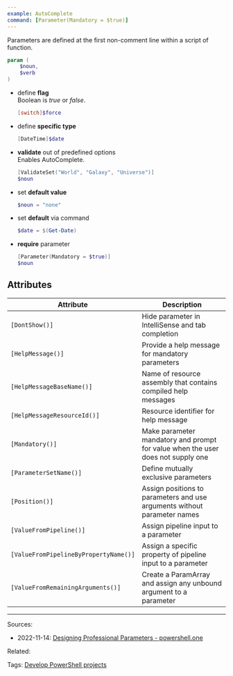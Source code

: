 ```yaml
---
example: AutoComplete
command: [Parameter(Mandatory = $true)]
---
```


Parameters are defined at the first non-comment line within a script of function.
```powershell
param (
    $noun,
    $verb
)
```

- define **flag**  
    Boolean is _true_ or _false_.
    ```powershell
    [switch]$force
    ```
- define **specific type**  
    ```powershell
    [DateTime]$date
    ```
- **validate** out of predefined options  
    Enables AutoComplete.
    ```powershell
    [ValidateSet("World", "Galaxy", "Universe")]
    $noun
    ```
- set **default value**  
    ```powershell
    $noun = "none"
    ```
- set **default** via command  
    ```powershell
    $date = $(Get-Date)
    ```
- **require** parameter  
    ```powershell
    [Parameter(Mandatory = $true)]
    $noun
    ```
    
## Attributes

| Attribute                             | Description                                                                     |
| ------------------------------------- | ------------------------------------------------------------------------------- |
| `[DontShow()]`                        | Hide parameter in IntelliSense and tab completion                               |
| `[HelpMessage()]`                     | Provide a help message for mandatory parameters                                 |
| `[HelpMessageBaseName()]`             | Name of resource assembly that contains compiled help messages                  |
| `[HelpMessageResourceId()]`           | Resource identifier for help message                                            |
| `[Mandatory()]`                       | Make parameter mandatory and prompt for value when the user does not supply one |
| `[ParameterSetName()]`                | Define mutually exclusive parameters                                            |
| `[Position()]`                        | Assign positions to parameters and use arguments without parameter names        |
| `[ValueFromPipeline()]`               | Assign pipeline input to a parameter                                            |
| `[ValueFromPipelineByPropertyName()]` | Assign a specific property of pipeline input to a parameter                     |
| `[ValueFromRemainingArguments()]`     | Create a ParamArray and assign any unbound argument to a parameter              |


---


Sources:
- 2022-11-14: [Designing Professional Parameters - powershell.one](https://powershell.one/powershell-internals/attributes/parameters)

Related:

Tags:
[Develop PowerShell projects](../Develop%20PowerShell%20projects.md)